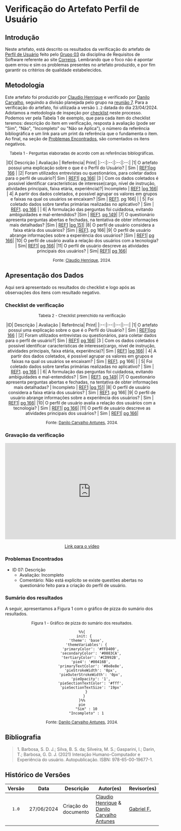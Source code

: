 # Verificação do Artefato Perfil de Usuário

## Introdução

Neste artefato, está descrito os resultados da verificação do artefato de [Perfil de Usuário](https://requisitos-de-software.github.io/2024.1-Correios/elicitacao/perfil_de_usuario/perfil_de_usuario/) feito pelo [Grupo 03](https://requisitos-de-software.github.io/2024.1-Correios/) da disciplina de Requisitos de Software referente ao site [Correios](https://www.correios.com.br/). Lembrando que o foco não é apontar quem errou e sim os problemas presentes no artefato produzido, e por fim garantir os critérios de qualidade estabelecidos.

## Metodologia

Este artefato foi produzido por [Claudio Henrique][ClaudioGH] e verificado por [Danilo Carvalho][DaniloGH], seguindo a divisão planejada pelo grupo na [reunião 7](https://requisitos-de-software.github.io/2024.1-Correios/atas/ata7/). Para a verificação do artefato, foi utilizada a versão `1.2` datada do dia 23/04/2024. Adotamos a metodologia de inspeção por [checklist](#checklist-de-verificacao) neste processo. Podemos ver pela Tabela 1 de exemplo, que para cada item do checklist teremos: descrição do item em verificação, resposta à avaliação (pode ser "Sim", "Não", "Incompleto" ou "Não se Aplica"), o número da referência bibliográfica e um link para um print da referência que o fundamenta o item. Ao final, na seção de [Problemas Encontrados](#problemas-encontrados), são comentados os itens negativos.

<font size="2"><p style="text-align: center">Tabela 1 - Perguntas elaboradas de acordo com as referências bibliográficas.</p></font>

<center>

|ID| Descrição | Avaliação | Referência| Print|
|:--:|:--:|:--:|:--:|
|1| O artefato possui uma explicação sobre o que é o Perfil do Usuário? | Sim | <a href="#ref1">REF1</a>|[pg 166](../../../assets/prints_verificacao/claudio/pg166-perfil.png) |
|2| Foram utilizados entrevistas ou questionários, para coletar dados para o perfil de usuário?| Sim  |  <a href="#ref1">REF1</a>| [pg 166](../../../assets/prints_verificacao/claudio/pg166-perfil.png)|
|3 | Com os dados coletados é possível identificar características de interesse(cargo, nível de instrução, atividades principais, faixa etária, experiência)?| Incompleto | <a href="#ref1">REF1</a> |[pg 166](../../../assets/prints_verificacao/claudio/pg166-perfil.png)|
| 4| A partir dos dados coletados, é possível agrupar os valores em grupos e faixas na qual os usuários se encaixam? |Sim | <a href="#ref1">REF1</a>. pg 166| |
| 5| Foi coletado dados sobre tarefas primárias realizadas no aplicativo? | Sim | <a href="#ref1">REF1</a>. [pg 166](../../../assets/prints_verificacao/claudio/pg166-perfil.png) |
| 6| A formulação das perguntas foi cuidadosa, evitando ambiguidades e mal-entendidos? |Sim | <a href="#ref1">REF1</a>. [pg 149](../../../assets/prints_verificacao/claudio/pg149-perguntas.png)|
|7| O questionário apresenta perguntas abertas e fechadas, na tentativa de obter informações mais detalhadas? |Sim |  <a href="#ref1">REF1</a> |[pg 151](../../../assets/prints_verificacao/claudio/pg151-abertas.png)|
|8| O perfil de usuário considera a faixa etária dos usuários? |Sim | <a href="#ref1">REF1</a>. pg 166|
|9| O perfil de usuário abrange informações sobre a experiência dos usuários? |Sim | <a href="#ref1">REF1</a>| [pg 166](../../../assets/prints_verificacao/claudio/pg166-perfil.png)|
|10| O perfil de usuário avalia a relação dos usuários com a tecnologia? | Sim| <a href="#ref1">REF1</a>| [pg 166](../../../assets/prints_verificacao/claudio/pg166-tecnologia.png)|
|11| O perfil de usuário descreve as atividades principais dos usuários? | Sim| <a href="#ref1">REF1</a>| [pg 166](../../../assets/prints_verificacao/claudio/pg166-tecnologia.png)|

</center>

<font size="2"><p style="text-align: center">Fonte: [Claudio Henrique](https://github.com/claudiohsc), 2024.</p></font>

## Apresentação dos Dados

Aqui será apresentado os resultados do checklist e logo após as observações dos itens com resultado negativo.

### Checklist de verificação

<font size="2"><p style="text-align: center">Tabela 2 - Checklist preenchido na verificação</p></font>

<center>

|ID| Descrição | Avaliação | Referência| Print|
|:--:|:--:|:--:|:--:|
|1| O artefato possui uma explicação sobre o que é o Perfil do Usuário? | Sim | <a href="#ref1">REF1</a>|[pg 166](../../../assets/prints_verificacao/claudio/pg166-perfil.png) |
|2| Foram utilizados entrevistas ou questionários, para coletar dados para o perfil de usuário?| Sim |  <a href="#ref1">REF1</a>| [pg 166](../../../assets/prints_verificacao/claudio/pg166-perfil.png)|
|3 | Com os dados coletados é possível identificar características de interesse(cargo, nível de instrução, atividades principais, faixa etária, experiência)?| Sim | <a href="#ref1">REF1</a> |[pg 166](../../../assets/prints_verificacao/claudio/pg166-perfil.png)|
| 4| A partir dos dados coletados, é possível agrupar os valores em grupos e faixas na qual os usuários se encaixam? | Sim | <a href="#ref1">REF1</a>. pg 166| |
| 5| Foi coletado dados sobre tarefas primárias realizadas no aplicativo? | Sim | <a href="#ref1">REF1</a>. [pg 166](../../../assets/prints_verificacao/claudio/pg166-perfil.png) |
| 6| A formulação das perguntas foi cuidadosa, evitando ambiguidades e mal-entendidos? | Sim | <a href="#ref1">REF1</a>. [pg 149](../../../assets/prints_verificacao/claudio/pg149-perguntas.png)|
|7| O questionário apresenta perguntas abertas e fechadas, na tentativa de obter informações mais detalhadas? | Incompleto |  <a href="#ref1">REF1</a> |[pg 151](../../../assets/prints_verificacao/claudio/pg151-abertas.png)|
|8| O perfil de usuário considera a faixa etária dos usuários? | Sim | <a href="#ref1">REF1</a>. pg 166|
|9| O perfil de usuário abrange informações sobre a experiência dos usuários? | Sim | <a href="#ref1">REF1</a>| [pg 166](../../../assets/prints_verificacao/claudio/pg166-perfil.png)|
|10| O perfil de usuário avalia a relação dos usuários com a tecnologia? | Sim | <a href="#ref1">REF1</a>| [pg 166](../../../assets/prints_verificacao/claudio/pg166-tecnologia.png)|
|11| O perfil de usuário descreve as atividades principais dos usuários? | Sim | <a href="#ref1">REF1</a>| [pg 166](../../../assets/prints_verificacao/claudio/pg166-tecnologia.png)|

</center>

<font size="2"><p style="text-align: center">Fonte: [Danilo Carvalho Antunes](DaniloGH), 2024.</p></font>

### Gravação da verificação

<div style="text-align: center;">
    <iframe width="560" height="315" src="https://www.youtube.com/embed/tPgYX-HeqjA?si=umA22gnhvqr3l2bn" title="YouTube video player" frameborder="0" allow="accelerometer; autoplay; clipboard-write; encrypted-media; gyroscope; picture-in-picture; web-share" referrerpolicy="strict-origin-when-cross-origin" allowfullscreen></iframe>
</div>

<p style="text-align: center">
    <a href="https://youtu.be/tPgYX-HeqjA"> Link para o vídeo </a>
</p>

### Problemas Encontrados

- ID 07: Descrição 
    - Avaliação: Incompleto
    - Comentário: Não está explícito se existe questões abertas no questionário feito para a criação do perfil de usuário.

### Sumário dos resultados

A seguir, apresentamos a Figura 1 com o gráfico de pizza do sumário dos resultados.

<font size="2"><p style="text-align: center">Figura 1 - Gráfico de pizza do sumário dos resultados.</p></font>

<center>

``` mermaid
%%{
  init: {
    'theme': 'base',
    'themeVariables': {
        'primaryColor': '#FFD400',
        'secondaryColor': '#0083CA',
        'tertiaryColor': '#CD992B',
        'pie4': '#00416B',
        'primaryTextColor': '#8e8e8e',
        'pieStrokeWidth': '0px',
        'pieOuterStrokeWidth': '0px',
        'pieOpacity': '1',
        'pieSectionTextColor': '#fff',
        'pieSectionTextSize': '19px'
    }
  }
}%%
pie
    "Sim" : 10
    "Incompleto" : 1
```

</center>

<font size="2"><p style="text-align: center">Fonte: [Danilo Carvalho Antunes][DaniloGH], 2024.</p></font>

## Bibliografia

> 1<a id="ref1">.</a> Barbosa, S. D. J.; Silva, B. S. da; Silveira, M. S.; Gasparini, I.; Darin, T.; Barbosa, G. D. J. (2021) Interação Humano-Computador e Experiência do usuário. Autopublicação. ISBN: 978-65-00-19677-1.


## Histórico de Versões

| Versão | Data | Descrição | Autor(es) | Revisor(es) |
| :----: | :--: | --------- | ----------- | ------ |
| `1.0`  | 27/06/2024 | Criação do documento | [Claudio Henrique][ClaudioGH] & [Danilo Carvalho Antunes][DaniloGH] | [Gabriel F.][GabrielFGH] |

[ClaudioGH]: https://github.com/claudiohsc
[DaniloGH]: https://github.com/Danilo-Carvalho-Antunes
[EliasGH]: https://github.com/EliasOliver21
[GabrielBGH]: https://github.com/Bertolazi
[GabrielFGH]: https://github.com/MMcLovin
[PabloGH]: https://github.com/pabloheika
[RicardoGH]: https://www.github.com/avmricardo